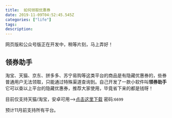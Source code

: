 ```yaml
---
title:  如何领取优惠券
date: 2019-11-09T04:52:45.545Z
categories: ["life"]
tags: 
description: 
---
```


网页版和公众号版正在开发中，稍等片刻，马上弄好！

## 领券助手

淘宝、天猫、京东、拼多多、苏宁易购等这类平台的商品是有隐藏优惠券的，些券普通用户无法领取，只能通过特殊渠道查询到。自己开发了一款小软件叫**领券助手**它可以查以上平台的隐藏优惠券，推荐大家使用，毕竟省下来的都是钱呀！


目前仅支持天猫/淘宝，安卓可用-->[点击这里下载](https://www.lanzous.com/b760437/) 密码:`6699`

预计11月前支持所有平台。